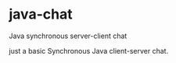 java-chat
=========

Java synchronous server-client chat

just a basic Synchronous Java client-server chat.